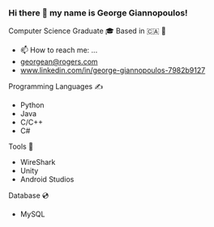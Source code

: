 ### Hi there 👋 my name is George Giannopoulos!

Computer Science Graduate 🎓
Based in 🇨🇦 🍁

- 📫 How to reach me: ...
- georgean@rogers.com
- www.linkedin.com/in/george-giannopoulos-7982b9127

Programming Languages ✍️

   - Python
   - Java
   - C/C++
   - C#

Tools 🔧 

   
   - WireShark
   - Unity
   - Android Studios
 
 
 Database 💿

   - MySQL


<!--
**Giannou3250/Giannou3250** is a ✨ _special_ ✨ repository because its `README.md` (this file) appears on your GitHub profile.

Computer Security Graduate 🎓
Based in 🇨🇦 🍁
- 🔭 I’m currently working on ...
- 🌱 I’m currently learning ...
- 👯 I’m looking to collaborate on ...
- 🤔 I’m looking for help with ...
- 💬 Ask me about ...
- 📫 How to reach me: ...
- 😄 Pronouns: ...
- ⚡ Fun fact: ...
-->
